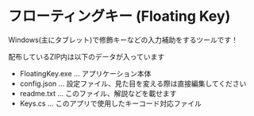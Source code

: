 # フローティングキー (Floating Key)
Windows(主にタブレット)で修飾キーなどの入力補助をするツールです！

配布しているZIP内は以下のデータが入っています
- FloatingKey.exe … アプリケーション本体
- config.json … 設定ファイル、見た目を変える際は直接編集してください
- readme.txt … このファイル、解説などを載せます
- Keys.cs … このアプリで使用したキーコード対応ファイル

